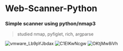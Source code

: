 # Web-Scanner-Python

### Simple scanner using python/nmap3

> studied nmap, pyfiglet, rich, argparse

![vmware_Lb9pYJbdax](https://user-images.githubusercontent.com/79683414/131639357-140f2585-f5ff-4658-9e93-622a5848e05c.png)
![C1ElKwNcgw](https://user-images.githubusercontent.com/79683414/131639367-fcd0820a-f578-4a6a-9e1a-64ee5b0f6635.png)
![OKtjMw8iVh](https://user-images.githubusercontent.com/79683414/131639380-5f40701c-6bb5-4c39-8c01-6cdc351551c9.png)
